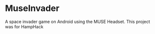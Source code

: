 # MuseInvader
A space invader game on Android using the MUSE Headset. This project was for HampHack
